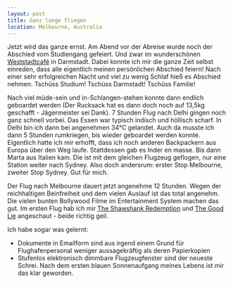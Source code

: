 ```yaml
---
layout: post
title: Ganz lange fliegen
location: Melbourne, Australia
---
```


Jetzt wird das ganze ernst. Am Abend vor der Abreise wurde noch der Abschied vom Studiengang gefeiert. Und zwar im wunderschönen [Weststadtcafé](http://www.weststadtcafe.de) in Darmstadt. Dabei konnte ich mir die ganze Zeit selbst einreden, dass alle eigentlich meinen persönlichen Abschied feiern! Nach einer sehr erfolgreichen Nacht und viel zu wenig Schlaf hieß es Abschied nehmen. Tschüss Studium! Tschüss Darmstadt! Tschüss Familie!

Nach viel müde-sein und in-Schlangen-stehen konnte dann endlich geboardet werden (Der Rucksack hat es dann doch noch auf 13,5kg geschafft - Jägermeister sei Dank). 7 Stunden Flug nach Delhi gingen noch ganz schnell vorbei. Das Essen war typisch indisch und höllisch scharf. In Delhi bin ich dann bei angenehmen 34°C gelandet. Auch da musste ich dann 5 Stunden rumkriegen, bis wieder geboardet werden konnte. Eigentlich hatte ich mir erhofft, dass ich noch anderen Backpackern aus Europa über den Weg laufe. Stattdessen gab es Inder en masse. Bis dann Marta aus Italien kam. Die ist mit dem gleichen Flugzeug geflogen, nur eine Station weiter nach Sydney. Also doch andersrum: erster Stop Melbourne, zweiter Stop Sydney. Gut für mich.

Der Flug nach Melbourne dauert jetzt angenehme 12 Stunden. Wegen der reichhaltigen Beinfreiheit und dem vielen Auslauf ist das total angenehm. Die vielen bunten Bollywood Filme im Entertainment System machen das gut. Im ersten Flug hab ich mir <a href="http://www.amazon.de/gp/product/B001IX2CHW/ref=as_li_tl?ie=UTF8&camp=1638&creative=19454&creativeASIN=B001IX2CHW&linkCode=as2&tag=andsanmeiblo-21&linkId=4QXNRFYOTOZJCPTH" target="_blank">The Shawshank Redemption</a> und <a href="http://www.amazon.de/gp/product/B00UH3JSKS/ref=as_li_tl?ie=UTF8&camp=1638&creative=19454&creativeASIN=B00UH3JSKS&linkCode=as2&tag=andsanmeiblo-21&linkId=OWI52RIKC5JFSHCD" target="_blank">The Good Lie</a> angeschaut - beide richtig geil.

Ich habe sogar was gelernt:

- Dokumente in Emailform sind aus irgend einem Grund für Flughafenpersonal weniger aussagekräftig als deren Papierkopien
- Stufenlos elektronisch dimmbare Flugzeugfenster sind der neueste Schrei. Nach dem ersten blauen Sonnenaufgang meines Lebens ist mir das klar geworden.